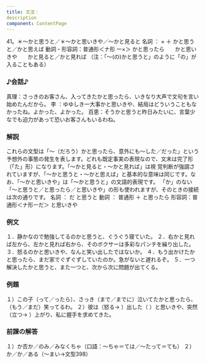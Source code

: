 ```yaml
---
title: 文法：
description
component: ContentPage
---
```



41。＊～かと思うと／＊～かと思いきや／～かと見ると
名詞 ： × ＋ かと思うと／かと思えば
動詞・形容詞：普通形＜ナ形 ー×＞ かと思ったら
                                                                 かと思いきや
                                                                 かと見ると／かと見れば
（注：「～(の)かと思うと」のように「の」が入ることもある）

### ♪会話♪
真理：さっきのお客さん、入ってきたかと思ったら、いきなり大声で文句を言い始めたんだから。 
李 ：ゆゆしき一大事かと思いきや、結局はどういうこともなかったね。よかった、よかった。 
百恵：そうかと思うと昨日みたいに、言葉少なでも迫力があって恐いお客さんもいるわね。

### 解説
これらの文型は「～（だろう）かと思ったら、意外にも～した／だった」という予想外の事態の発生を表します。どれも既定事実の表現なので、文末は完了形（「た」形）になります。「～かと見ると・～かと見れば」は視 覚判断が強調されていますが、「～かと思うと・～かと思えば」と基本的な意味は同じです。なお、「～かと思いきや」は「～かと思うと」の文語的表現です。
「か」のない「～と思うと／と思ったら／と思いきや」の形も使われますが、そのときの接続は次の通りです。
名詞 ： だ と思うと
動詞 ： 普通形 ＋ と思ったら
形容詞：普通形＜ナ形ーだ＞ と思いきや

### 例文
１．静かなので勉強してるのかと思うと、ぐうぐう寝ていた。
２．右かと見れば左から、左かと見れば右から、そのボクサーは多彩なパンチを繰り出した。
３．怒るのかと思いきや、なんと笑い出したではないか。
４．もう出かけたかと思ったら、まだ家でぐずぐずしていたのか。急がないと遅れるぞ。
５．一つ解決したかと思うと、また一つと、次から次に問題が出てくる。

### 例題
１）この子（って／ったら）、さっき（まで／までに）泣いてたかと思ったら、（もう／まだ）笑ってるわ。
２）彼は（怒る→ ）出した（ ）と思いきや、突然（立つ→ ）上がり、私に握手を求めてきた。

### 前課の解答
１）か否か／のみ／みなくちゃ（口語：～ちゃ＝ては／～たって＝ても）
２）か／か／ある（～まい→文型398）
